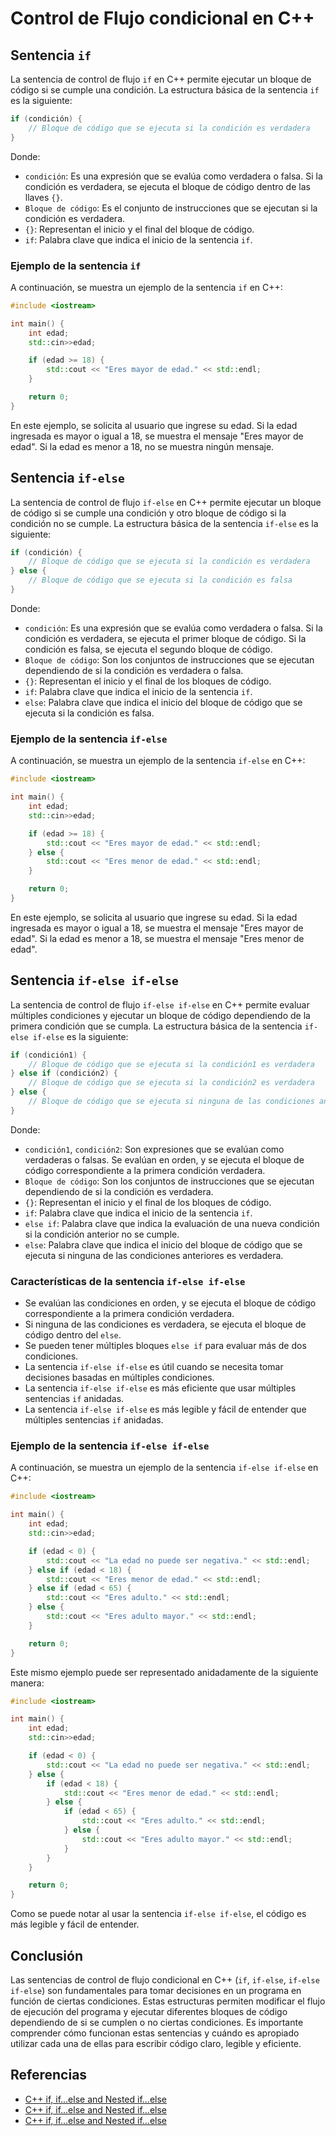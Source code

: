# Control de Flujo condicional en C++

## Sentencia `if`

La sentencia de control de flujo `if` en C++ permite ejecutar un bloque de código si se cumple una condición. La
estructura básica de la sentencia `if` es la siguiente:

```c++
if (condición) {
    // Bloque de código que se ejecuta si la condición es verdadera
}
```

Donde:

- `condición`: Es una expresión que se evalúa como verdadera o falsa. Si la condición es verdadera, se ejecuta el bloque
  de código dentro de las llaves `{}`.
- `Bloque de código`: Es el conjunto de instrucciones que se ejecutan si la condición es verdadera.
- `{}`: Representan el inicio y el final del bloque de código.
- `if`: Palabra clave que indica el inicio de la sentencia `if`.

### Ejemplo de la sentencia `if`

A continuación, se muestra un ejemplo de la sentencia `if` en C++:

```c++
#include <iostream>

int main() {
    int edad;
    std::cin>>edad;

    if (edad >= 18) {
        std::cout << "Eres mayor de edad." << std::endl;
    }

    return 0;
}
```

En este ejemplo, se solicita al usuario que ingrese su edad. Si la edad ingresada es mayor o igual a 18, se muestra el
mensaje "Eres mayor de edad". Si la edad es menor a 18, no se muestra ningún mensaje.

## Sentencia `if-else`

La sentencia de control de flujo `if-else` en C++ permite ejecutar un bloque de código si se cumple una condición y otro
bloque de código si la condición no se cumple. La estructura básica de la sentencia `if-else` es la siguiente:

```c++
if (condición) {
    // Bloque de código que se ejecuta si la condición es verdadera
} else {
    // Bloque de código que se ejecuta si la condición es falsa
}
```

Donde:

- `condición`: Es una expresión que se evalúa como verdadera o falsa. Si la condición es verdadera, se ejecuta el primer
  bloque de código. Si la condición es falsa, se ejecuta el segundo bloque de código.
- `Bloque de código`: Son los conjuntos de instrucciones que se ejecutan dependiendo de si la condición es verdadera o
  falsa.
- `{}`: Representan el inicio y el final de los bloques de código.
- `if`: Palabra clave que indica el inicio de la sentencia `if`.
- `else`: Palabra clave que indica el inicio del bloque de código que se ejecuta si la condición es falsa.

### Ejemplo de la sentencia `if-else`

A continuación, se muestra un ejemplo de la sentencia `if-else` en C++:

```c++
#include <iostream>

int main() {
    int edad;
    std::cin>>edad;

    if (edad >= 18) {
        std::cout << "Eres mayor de edad." << std::endl;
    } else {
        std::cout << "Eres menor de edad." << std::endl;
    }

    return 0;
}
```

En este ejemplo, se solicita al usuario que ingrese su edad. Si la edad ingresada es mayor o igual a 18, se muestra el
mensaje "Eres mayor de edad". Si la edad es menor a 18, se muestra el mensaje "Eres menor de edad".

## Sentencia `if-else if-else`

La sentencia de control de flujo `if-else if-else` en C++ permite evaluar múltiples condiciones y ejecutar un bloque de
código dependiendo de la primera condición que se cumpla. La estructura básica de la sentencia `if-else if-else` es la
siguiente:

```c++
if (condición1) {
    // Bloque de código que se ejecuta si la condición1 es verdadera
} else if (condición2) {
    // Bloque de código que se ejecuta si la condición2 es verdadera
} else {
    // Bloque de código que se ejecuta si ninguna de las condiciones anteriores es verdadera
}
```

Donde:

- `condición1`, `condición2`: Son expresiones que se evalúan como verdaderas o falsas. Se evalúan en orden, y se ejecuta
  el bloque de código correspondiente a la primera condición verdadera.
- `Bloque de código`: Son los conjuntos de instrucciones que se ejecutan dependiendo de si la condición es verdadera.
- `{}`: Representan el inicio y el final de los bloques de código.
- `if`: Palabra clave que indica el inicio de la sentencia `if`.
- `else if`: Palabra clave que indica la evaluación de una nueva condición si la condición anterior no se cumple.
- `else`: Palabra clave que indica el inicio del bloque de código que se ejecuta si ninguna de las condiciones
  anteriores es verdadera.

### Características de la sentencia `if-else if-else`

- Se evalúan las condiciones en orden, y se ejecuta el bloque de código correspondiente a la primera condición
  verdadera.
- Si ninguna de las condiciones es verdadera, se ejecuta el bloque de código dentro del `else`.
- Se pueden tener múltiples bloques `else if` para evaluar más de dos condiciones.
- La sentencia `if-else if-else` es útil cuando se necesita tomar decisiones basadas en múltiples condiciones.
- La sentencia `if-else if-else` es más eficiente que usar múltiples sentencias `if` anidadas.
- La sentencia `if-else if-else` es más legible y fácil de entender que múltiples sentencias `if` anidadas.

### Ejemplo de la sentencia `if-else if-else`

A continuación, se muestra un ejemplo de la sentencia `if-else if-else` en C++:

```c++
#include <iostream>

int main() {
    int edad;
    std::cin>>edad;

    if (edad < 0) {
        std::cout << "La edad no puede ser negativa." << std::endl;
    } else if (edad < 18) {
        std::cout << "Eres menor de edad." << std::endl;
    } else if (edad < 65) {
        std::cout << "Eres adulto." << std::endl;
    } else {
        std::cout << "Eres adulto mayor." << std::endl;
    }

    return 0;
}
```

Este mismo ejemplo puede ser representado anidadamente de la siguiente manera:

```c++
#include <iostream>

int main() {
    int edad;
    std::cin>>edad;

    if (edad < 0) {
        std::cout << "La edad no puede ser negativa." << std::endl;
    } else {
        if (edad < 18) {
            std::cout << "Eres menor de edad." << std::endl;
        } else {
            if (edad < 65) {
                std::cout << "Eres adulto." << std::endl;
            } else {
                std::cout << "Eres adulto mayor." << std::endl;
            }
        }
    }

    return 0;
}
```

Como se puede notar al usar la sentencia `if-else if-else`, el código es más legible y fácil de entender.

## Conclusión

Las sentencias de control de flujo condicional en C++ (`if`, `if-else`, `if-else if-else`) son fundamentales para tomar
decisiones en un programa en función de ciertas condiciones. Estas estructuras permiten modificar el flujo de ejecución
del programa y ejecutar diferentes bloques de código dependiendo de si se cumplen o no ciertas condiciones. Es
importante comprender cómo funcionan estas sentencias y cuándo es apropiado utilizar cada una de ellas para escribir
código claro, legible y eficiente.

## Referencias

- [C++ if, if...else and Nested if...else](https://www.programiz.com/cpp-programming/if-else)
- [C++ if, if...else and Nested if...else](https://www.tutorialspoint.com/cplusplus/cpp_decision_making.htm)
- [C++ if, if...else and Nested if...else](https://www.geeksforgeeks.org/decision-making-c-c-else-nested-else/)